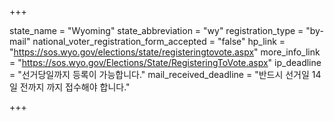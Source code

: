 +++

state_name = "Wyoming"
state_abbreviation = "wy"
registration_type = "by-mail"
national_voter_registration_form_accepted = "false"
hp_link = "https://sos.wyo.gov/elections/state/registeringtovote.aspx"
more_info_link = "https://sos.wyo.gov/Elections/State/RegisteringToVote.aspx"
ip_deadline = "선거당일까지 등록이 가능합니다."
mail_received_deadline = "반드시 선거일 14일 전까지 까지 접수해야 합니다."

+++